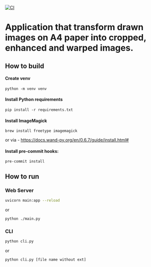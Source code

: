 [![CI](https://github.com/MysterionRise/hand-drawings-transformer/actions/workflows/ci.yml/badge.svg)](https://github.com/MysterionRise/hand-drawings-transformer/actions/workflows/ci.yml)

# Application that transform drawn images on A4 paper into cropped, enhanced and warped images.

## How to build

#### Create venv
```
python -m venv venv
```

#### Install Python requirements
```
pip install -r requirements.txt
```

#### Install ImageMagick
```
brew install freetype imagemagick
```
or via - https://docs.wand-py.org/en/0.6.7/guide/install.html#

#### Install pre-commit hooks:
```
pre-commit install
```

## How to run

### Web Server
```bash
uvicorn main:app --reload
```
or
```bash
python ./main.py
```

### CLI

```bash
python cli.py
```
or
```bash
python cli.py [file name without ext]
```
